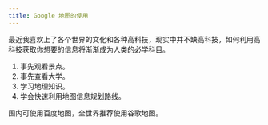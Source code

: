 ```yaml
---
title: Google 地图的使用
---
```


最近我喜欢上了各个世界的文化和各种高科技，现实中并不缺高科技，如何利用高科技获取你想要的信息将渐渐成为人类的必学科目。

1. 事先观看景点。
2. 事先查看大学。
3. 学习地理知识。
4. 学会快速利用地图信息规划路线。

国内可使用百度地图，全世界推荐使用谷歌地图。
